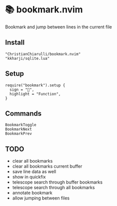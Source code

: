 # 📚 bookmark.nvim
Bookmark and jump between lines in the current file

## Install

```
"ChristianChiarulli/bookmark.nvim"
"kkharji/sqlite.lua"
```

## Setup

```
require("bookmark").setup {
  sign = "",
  highlight = "Function",
}
```

## Commands

```
BookmarkToggle
BookmarkNext
BookmarkPrev
```

## TODO

- clear all bookmarks
- clear all bookmarks current buffer
- save line data as well
- show in quickfix
- telescope search through buffer bookmarks
- telescope search through all bookmarks
- annotate bookmark
- allow jumping between files
